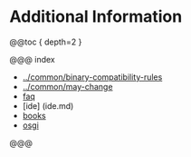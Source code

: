 # Additional Information

@@toc { depth=2 }

@@@ index

* [../common/binary-compatibility-rules](../common/binary-compatibility-rules.md)
* [../common/may-change](../common/may-change.md)
* [faq](faq.md)
* [ide] (ide.md)
* [books](books.md)
* [osgi](osgi.md)

@@@
